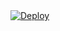 <!DOCTYPE html>
<html>
<body>
  <a href="https://heroku.com/deploy?template=https://github.com/dot7z/fsub">
    <img src="https://www.herokucdn.com/deploy/button.svg" alt="Deploy">
  </a>
</body>
</html>
